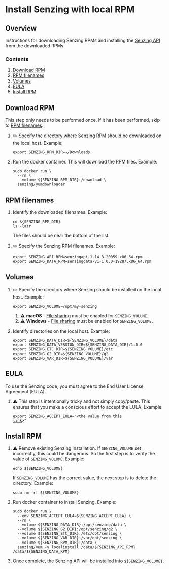 # Install Senzing with local RPM

## Overview

Instructions for downloading Senzing RPMs and installing the
[Senzing API](../WHATIS/senzing-api.md)
from the downloaded RPMs.

### Contents

1. [Download RPM](#download-rpm)
1. [RPM filenames](#rpm-filenames)
1. [Volumes](#volumes)
1. [EULA](#eula)
1. [Install RPM](#install-rpm)

## Download RPM

This step only needs to be performed once.
If it has been performed, skip to
[RPM filenames](#rpm-filenames).

1. :pencil2: Specify the directory where Senzing RPM should be downloaded on the local host.
   Example:

    ```console
    export SENZING_RPM_DIR=~/Downloads
    ```

1. Run the docker container.
   This will download the RPM files.
   Example:

    ```console
    sudo docker run \
      --rm \
      --volume ${SENZING_RPM_DIR}:/download \
      senzing/yumdownloader
    ```

## RPM filenames

1. Identify the downloaded filenames.
   Example:

    ```console
    cd ${SENZING_RPM_DIR}
    ls -latr
    ```

   The files should be near the bottom of the list.

1. :pencil2: Specify the Senzing RPM filenames.
   Example:

    ```console
    export SENZING_API_RPM=senzingapi-1.14.3-20059.x86_64.rpm
    export SENZING_DATA_RPM=senzingdata-v1-1.0.0-19287.x86_64.rpm
    ```

## Volumes

1. :pencil2: Specify the directory where Senzing should be installed on the local host.
   Example:

    ```console
    export SENZING_VOLUME=/opt/my-senzing
    ```

    1. :warning:
       **macOS** - [File sharing](https://github.com/Senzing/knowledge-base/blob/master/HOWTO/share-directories-with-docker.md#macos)
       must be enabled for `SENZING_VOLUME`.
    1. :warning:
       **Windows** - [File sharing](https://github.com/Senzing/knowledge-base/blob/master/HOWTO/share-directories-with-docker.md#windows)
       must be enabled for `SENZING_VOLUME`.

1. Identify directories on the local host.
   Example:

    ```console
    export SENZING_DATA_DIR=${SENZING_VOLUME}/data
    export SENZING_DATA_VERSION_DIR=${SENZING_DATA_DIR}/1.0.0
    export SENZING_ETC_DIR=${SENZING_VOLUME}/etc
    export SENZING_G2_DIR=${SENZING_VOLUME}/g2
    export SENZING_VAR_DIR=${SENZING_VOLUME}/var
    ```

## EULA

To use the Senzing code, you must agree to the End User License Agreement (EULA).

1. :warning: This step is intentionally tricky and not simply copy/paste.
   This ensures that you make a conscious effort to accept the EULA.
   Example:

    <code>export SENZING_ACCEPT_EULA="&lt;the value from [this link](https://github.com/Senzing/knowledge-base/blob/master/lists/environment-variables.md#senzing_accept_eula)&gt;"</code>

## Install RPM

1. :warning: Remove existing Senzing installation.
   If `SENZING_VOLUME` set incorrectly, this could be dangerous.
   So the first step is to verify the value of `SENZING_VOLUME`.
   Example:

    ```console
    echo ${SENZING_VOLUME}
    ```

   If `SENZING_VOLUME` has the correct value,
   the next step is to delete the directory.
   Example:

    ```console
    sudo rm -rf ${SENZING_VOLUME}
    ```

1. Run docker container to install Senzing.
   Example:

    ```console
    sudo docker run \
      --env SENZING_ACCEPT_EULA=${SENZING_ACCEPT_EULA} \
      --rm \
      --volume ${SENZING_DATA_DIR}:/opt/senzing/data \
      --volume ${SENZING_G2_DIR}:/opt/senzing/g2 \
      --volume ${SENZING_ETC_DIR}:/etc/opt/senzing \
      --volume ${SENZING_VAR_DIR}:/var/opt/senzing \
      --volume ${SENZING_RPM_DIR}:/data \
      senzing/yum -y localinstall /data/${SENZING_API_RPM} /data/${SENZING_DATA_RPM}
    ```

1. Once complete, the Senzing API will be installed into `${SENZING_VOLUME}`.
